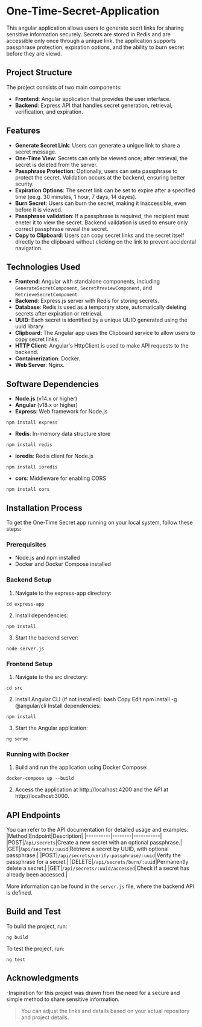 # One-Time-Secret-Application
<p>This angular application allows users to generate secrt links for sharing sensitive information securely. Secrets are stored in Redis and are accessible only once through a unique link. the application supports passphrase protection, expiration options, and the ability to burn secret before they are viewd. </p>

## Project Structure
The project consists of two main components:

- **Frontend**: Angular application that provides the user interface.
- **Backend**: Express API that handles secret generation, retrieval, verification, and expiration.
  
## Features
- **Generate Secret Link**: Users can generate a unigue link to share a secret message.
- **One-Time View**: Secrets can only be viewed once; after retrieval, the secret is deleted from the server.
- **Passphrase Protection**: Optionally, users can seta passphrase to protect the secret. Validation occurs at the backend, ensuring better scurity.
- **Expiration Options**: The secret link can be set to expire after a specified time (ee.g. 30 minutes, 1 hour, 7 days, 14 dayes).
- **Burn Secret**: Users can burn the secret, making it inaccessible, even before it is viewed.
- **Passphrase validation**: If a passphrase is required, the recipient must eneter it to view the secret. Backend vaildation is used to ensure only correct passphrase reveal the secret.
- **Copy to Clipboard**: Users can copy secret links and the secret itself directly to the clipboard without clicking on the link to prevent accidental navigation.

## Technologies Used
- **Frontend**: Angular with standalone components, including `GenerateSecretComponent`, `SecretPreviewComponent`, and `RetrieveSecretComponent`.
- **Backend**: Express.js server with Redis for storing secrets.
- **Database**: Redis is used as a temporary store, automatically deleting secrets after expiration or retrieval.
- **UUID**: Each secret is identified by a unique UUID generated using the uuid library.
- **Clipboard**: The Angular app uses the Clipboard service to allow users to copy secret links.
- **HTTP Client**: Angular's HttpClient is used to make API requests to the backend.
- **Containerization**: Docker.
- **Web Server**: Nginx.
  
## Software Dependencies
- **Node.js** (v14.x or higher)
- **Angular** (v18.x or higher)
- **Express**: Web framework for Node.js
```
npm install express
```
- **Redis**: In-memory data structure store
```
npm install redis
```
- **ioredis**: Redis client for Node.js
```
npm install ioredis
```
- **cors**: Middleware for enabling CORS
```
npm install cors
```

## Installation Process
To get the One-Time Secret app running on your local system, follow these steps:

### Prerequisites
- Node.js and npm installed
- Docker and Docker Compose installed
  
### Backend Setup
1. Navigate to the express-app directory:
```
cd express-app
```
2. Install dependencies:
```
npm install
```
3. Start the backend server:
```
node server.js
```
### Frontend Setup
1. Navigate to the src directory:
```
cd src
```
2. Install Angular CLI (if not installed):
bash
Copy
Edit
npm install -g @angular/cli
Install dependencies:
```
npm install
```
3. Start the Angular application:
```
ng serve
```
### Running with Docker
1. Build and run the application using Docker Compose:
```
docker-compose up --build
```
2. Access the application at http://localhost:4200 and the API at http://localhost:3000.

## API Endpoints
You can refer to the API documentation for detailed usage and examples: 
|Method|Endpoint|Description|
|----------|--------|-----------|
|POST|/`api/secrets`|Create a new secret with an optional passphrase.|
|GET|/`api/secrets/:uuid`|Retrieve a secret by UUID, with optional passphrase.|
|POST|`/api/secrets/verify-passphrase/:uuid`|Verify the passphrase for a secret.|
|DELETE|`/api/secrets/burn/:uuid`|Permanently delete a secret.|
|GET|`/api/secrets/:uuid/accessed`|Check if a secret has already been accessed.|

More information can be found in the `server.js` file, where the backend API is defined.

## Build and Test
To build the project, run:
```
ng build
```

To test the project, run:
```
ng test
```

## Acknowledgments
-Inspiration for this project was drawn from the need for a secure and simple method to share sensitive information.
> You can adjust the links and details based on your actual repository and project details.
